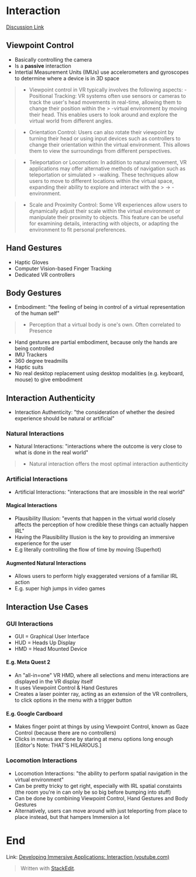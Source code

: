 # Interaction
[Discussion Link](https://github.com/orgs/sit-dia/discussions/14)

## Viewpoint Control
- Basically controlling the camera
- Is a **passive** interaction
- Intertial Measurement Units (IMUs) use accelerometers and gyroscopes to determine where a device is in 3D space
> - Viewpoint control in VR typically involves the following aspects:
> -Positional Tracking: VR systems often use sensors or cameras to track the user's head movements in real-time, allowing them to change their position within the > -virtual environment by moving their head. This enables users to look around and explore the virtual world from different angles.

> - Orientation Control: Users can also rotate their viewpoint by turning their head or using input devices such as controllers to change their orientation within the virtual environment. This allows them to view the surroundings from different perspectives.

> - Teleportation or Locomotion: In addition to natural movement, VR applications may offer alternative methods of navigation such as teleportation or simulated > -walking. These techniques allow users to move to different locations within the virtual space, expanding their ability to explore and interact with the > -> -environment.

> - Scale and Proximity Control: Some VR experiences allow users to dynamically adjust their scale within the virtual environment or manipulate their proximity to objects. This feature can be useful for examining details, interacting with objects, or adapting the environment to fit personal preferences.

## Hand Gestures
- Haptic Gloves
- Computer Vision-based Finger Tracking
- Dedicated VR controllers

## Body Gestures
- Embodiment: "the feeling of being in control of a virtual representation of the human self"
> - Perception that a virtual body is one's own. Often correlated to Presence
- Hand gestures are partial embodiment, because only the hands are being controlled
- IMU Trackers
- 360 degree treadmills
- Haptic suits
- No real desktop replacement using desktop modalities (e.g. keyboard, mouse) to give embodiment

## Interaction Authenticity
- Interaction Authenticity: "the consideration of whether the desired experience should be natural or artificial"

### Natural Interactions
- Natural Interactions: "interactions where the outcome is very close to what is done in the real world"
> - Natural interaction offers the most optimal interaction authenticity

### Artificial Interactions
- Artificial Interactions: "interactions that are imossible in the real world"

#### Magical Interactions
- Plausibility Illusion: "events that happen in the virtual world closely affects the perception of how credible these things can actually happen IRL"
- Having the Plausibility Illusion is the key to providing an immersive experience for the user
- E.g literally controlling the flow of time by moving (Superhot)

#### Augmented Natural Interactions
- Allows users to perform higly exaggerated versions of a familiar IRL action
- E.g. super high jumps in video games

## Interaction Use Cases

### GUI Interactions
- GUI = Graphical User Interface
- HUD = Heads Up Display
- HMD = Head Mounted Device

#### E.g. Meta Quest 2
-  An "all-in=one" VR HMD, where all selections and menu interactions are displayed in the VR display itself
- It uses Viewpoint Control & Hand Gestures 
- Creates a laser pointer ray, acting as an extension of the VR controllers, to click options in the menu with a trigger button

#### E.g. Google Cardboard
- Makes finger point at things by using Viewpoint Control, known as Gaze Control (because there are no controllers)
- Clicks in menus are done by staring at menu options long enough [Editor's Note: THAT'S HILARIOUS.]

### Locomotion Interactions
- Locomotion Interactions: "the ability to perform spatial navigation in the virtual environment"
- Can be pretty tricky to get right, especially with IRL spatial constaints (the room you're in can only be so big before bumping into stuff)
- Can be done by combining Viewpoint Control, Hand Gestures and Body Gestures
- Alternatively, users can move around with just teleporting from place to place instead, but that hampers Immersion a lot

# End  

Link: [Developing Immersive Applications: Interaction (youtube.com)](https://www.youtube.com/watch?v=dKRWH7O81yk)
> Written with [StackEdit](https://stackedit.io/).
